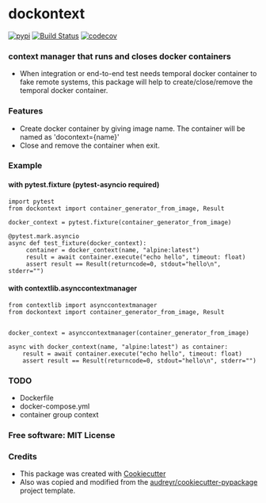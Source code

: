 # dockontext
[![pypi](https://img.shields.io/pypi/v/dockontext.svg)](https://pypi.python.org/pypi/dockontext)
[![Build Status](https://travis-ci.com/ghsang/dockontext.svg?branch=master)](https://travis-ci.com/ghsang/dockontext)
[![codecov](https://codecov.io/gh/ghsang/dockontext/branch/master/graph/badge.svg)](https://codecov.io/gh/ghsang/dockontext)


### context manager that runs and closes docker containers
* When integration or end-to-end test needs temporal docker container to fake remote systems, this package will help to create/close/remove the temporal docker container.

### Features
* Create docker container by giving image name. The container will be named as 'docontext={name}'
* Close and remove the container when exit.

### Example

#### with pytest.fixture (pytest-asyncio required)
```
import pytest
from dockontext import container_generator_from_image, Result

docker_context = pytest.fixture(container_generator_from_image)

@pytest.mark.asyncio
async def test_fixture(docker_context):
     container = docker_context(name, "alpine:latest")
     result = await container.execute("echo hello", timeout: float)
     assert result == Result(returncode=0, stdout="hello\n", stderr="")
```

#### with contextlib.asynccontextmanager
```
from contextlib import asynccontextmanager
from dockontext import container_generator_from_image, Result


docker_context = asynccontextmanager(container_generator_from_image)

async with docker_context(name, "alpine:latest") as container:
    result = await container.execute("echo hello", timeout: float)
    assert result == Result(returncode=0, stdout="hello\n", stderr="")
```


### TODO
* Dockerfile
* docker-compose.yml
* container group context

### Free software: MIT License


### Credits

* This package was created with [Cookiecutter][1]
* Also was copied and modified from the [audreyr/cookiecutter-pypackage][2] project template.

[1]: https://github.com/cookiecutter/cookiecutter
[2]: https://github.com/audreyr/cookiecutter-pypackage
